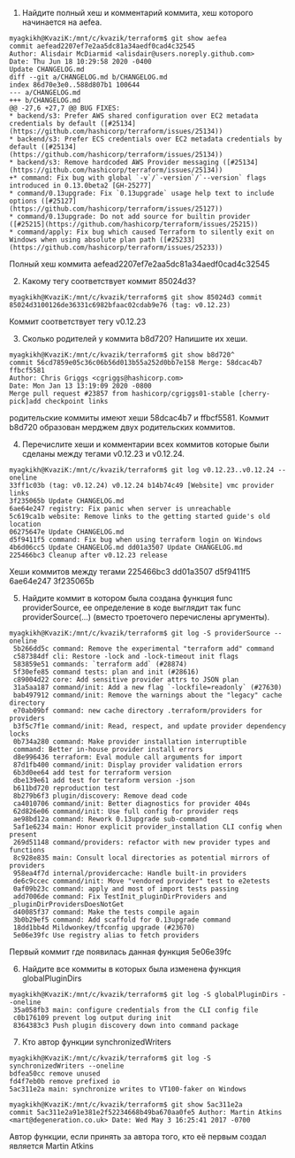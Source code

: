 

1. Найдите полный хеш и комментарий коммита, хеш которого начинается на aefea.
```
myagkikh@KvaziK:/mnt/c/kvazik/terraform$ git show aefea
commit aefead2207ef7e2aa5dc81a34aedf0cad4c32545
Author: Alisdair McDiarmid <alisdair@users.noreply.github.com>
Date: Thu Jun 18 10:29:58 2020 -0400
Update CHANGELOG.md
diff --git a/CHANGELOG.md b/CHANGELOG.md
index 86d70e3e0..588d807b1 100644
--- a/CHANGELOG.md
+++ b/CHANGELOG.md 
@@ -27,6 +27,7 @@ BUG FIXES: 
* backend/s3: Prefer AWS shared configuration over EC2 metadata credentials by default ([#25134](https://github.com/hashicorp/terraform/issues/25134)) 
* backend/s3: Prefer ECS credentials over EC2 metadata credentials by default ([#25134](https://github.com/hashicorp/terraform/issues/25134)) 
* backend/s3: Remove hardcoded AWS Provider messaging ([#25134](https://github.com/hashicorp/terraform/issues/25134)) 
+* command: Fix bug with global `-v`/`-version`/`--version` flags introduced in 0.13.0beta2 [GH-25277] 
* command/0.13upgrade: Fix `0.13upgrade` usage help text to include options ([#25127](https://github.com/hashicorp/terraform/issues/25127)) 
* command/0.13upgrade: Do not add source for builtin provider ([#25215](https://github.com/hashicorp/terraform/issues/25215)) 
* command/apply: Fix bug which caused Terraform to silently exit on Windows when using absolute plan path ([#25233](https://github.com/hashicorp/terraform/issues/25233)) 

```

Полный хеш коммита aefead2207ef7e2aa5dc81a34aedf0cad4c32545 

2. Какому тегу соответствует коммит 85024d3?
```
myagkikh@KvaziK:/mnt/c/kvazik/terraform$ git show 85024d3 commit 85024d3100126de36331c6982bfaac02cdab9e76 (tag: v0.12.23) 
```
Коммит соответствует тегу v0.12.23

3. Сколько родителей у коммита b8d720? Напишите их хеши.
```
myagkikh@KvaziK:/mnt/c/kvazik/terraform$ git show b8d720^ 
commit 56cd7859e05c36c06b56d013b55a252d0bb7e158 Merge: 58dcac4b7 ffbcf5581 
Author: Chris Griggs <cgriggs@hashicorp.com> 
Date: Mon Jan 13 13:19:09 2020 -0800 
Merge pull request #23857 from hashicorp/cgriggs01-stable [cherry-pick]add checkpoint links 
```
родительские коммиты имеют хеши 58dcac4b7 и ffbcf5581. Коммит b8d720 образован мерджем двух родительских коммитов.

4. Перечислите хеши и комментарии всех коммитов которые были сделаны между тегами v0.12.23 и v0.12.24.

```
myagkikh@KvaziK:/mnt/c/kvazik/terraform$ git log v0.12.23..v0.12.24 --oneline 
33ff1c03b (tag: v0.12.24) v0.12.24 b14b74c49 [Website] vmc provider links 
3f235065b Update CHANGELOG.md 
6ae64e247 registry: Fix panic when server is unreachable 
5c619ca1b website: Remove links to the getting started guide's old location 
06275647e Update CHANGELOG.md 
d5f9411f5 command: Fix bug when using terraform login on Windows 
4b6d06cc5 Update CHANGELOG.md dd01a3507 Update CHANGELOG.md 
225466bc3 Cleanup after v0.12.23 release 
```
Хеши коммитов между тегами 
225466bc3
dd01a3507
d5f9411f5
6ae64e247
3f235065b

5. Найдите коммит в котором была создана функция func providerSource, ее определение в коде выглядит так func providerSource(...) (вместо троеточего перечислены аргументы).
```
myagkikh@KvaziK:/mnt/c/kvazik/terraform$ git log -S providerSource --oneline
 5b266dd5c command: Remove the experimental "terraform add" command 
 c587384df cli: Restore -lock and -lock-timeout init flags 
 583859e51 commands: `terraform add` (#28874) 
 5f30efe85 command tests: plan and init (#28616) 
 c89004d22 core: Add sensitive provider attrs to JSON plan 
 31a5aa187 command/init: Add a new flag `-lockfile=readonly` (#27630) 
 bab497912 command/init: Remove the warnings about the "legacy" cache directory 
 e70ab09bf command: new cache directory .terraform/providers for providers 
 b3f5c7f1e command/init: Read, respect, and update provider dependency locks 
 0b734a280 command: Make provider installation interruptible 
 command: Better in-house provider install errors 
 d8e996436 terraform: Eval module call arguments for import 
 87d1fb400 command/init: Display provider validation errors 
 6b3d0ee64 add test for terraform version 
 dbe139e61 add test for terraform version -json 
 b611bd720 reproduction test 
 8b279b6f3 plugin/discovery: Remove dead code 
 ca4010706 command/init: Better diagnostics for provider 404s 
 62d826e06 command/init: Use full config for provider reqs 
 ae98bd12a command: Rework 0.13upgrade sub-command 
 5af1e6234 main: Honor explicit provider_installation CLI config when present 
 269d51148 command/providers: refactor with new provider types and functions 
 8c928e835 main: Consult local directories as potential mirrors of providers 
 958ea4f7d internal/providercache: Handle built-in providers 
 de6c9ccec command/init: Move "vendored provider" test to e2etests 
 0af09b23c command: apply and most of import tests passing 
 add7006de command: Fix TestInit_pluginDirProviders and _pluginDirProvidersDoesNotGet 
 d40085f37 command: Make the tests compile again 
 3b0b29ef5 command: Add scaffold for 0.13upgrade command 
 18dd1bb4d Mildwonkey/tfconfig upgrade (#23670) 
 5e06e39fc Use registry alias to fetch providers 
```
Первый коммит где появилась данная функция 5e06e39fc

6. Найдите все коммиты в которых была изменена функция globalPluginDirs
```
myagkikh@KvaziK:/mnt/c/kvazik/terraform$ git log -S globalPluginDirs --oneline
 35a058fb3 main: configure credentials from the CLI config file 
 c0b176109 prevent log output during init 
 8364383c3 Push plugin discovery down into command package 
```

7. Кто автор функции synchronizedWriters
```
myagkikh@KvaziK:/mnt/c/kvazik/terraform$ git log -S synchronizedWriters --oneline 
bdfea50cc remove unused 
fd4f7eb0b remove prefixed io 
5ac311e2a main: synchronize writes to VT100-faker on Windows 

myagkikh@KvaziK:/mnt/c/kvazik/terraform$ git show 5ac311e2a 
commit 5ac311e2a91e381e2f52234668b49ba670aa0fe5 Author: Martin Atkins <mart@degeneration.co.uk> Date: Wed May 3 16:25:41 2017 -0700 
```
Автор функции, если принять за автора того, кто её первым создал является Martin Atkins 
